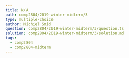```yaml
---
title: N/A
path: comp2804/2019-winter-midterm/3
type: multiple-choice
author: Michiel Smid
question: comp2804/2019-winter-midterm/3/question.ts
solution: comp2804/2019-winter-midterm/3/solution.md
tags:
  - comp2804
  - comp2804-midterm
---
```


